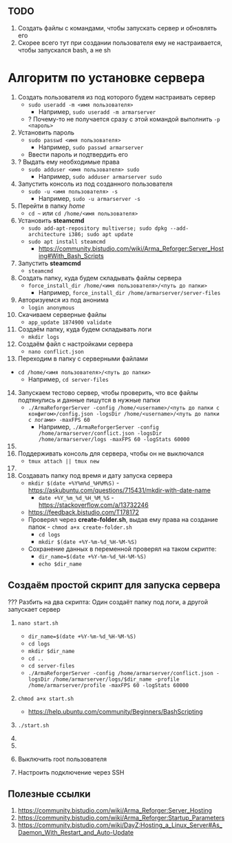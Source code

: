 ## TODO
1. Создать файлы с командами, чтобы запускать сервер и обновлять его
2. Скорее всего тут при создании пользователя ему не настраивается, чтобы запускался bash, а не sh


# Алгоритм по установке сервера
1. Создать пользователя из под которого будем настраивать сервер
   - `sudo useradd -m <имя пользователя>`
      - Например, `sudo useradd -m armarserver`
   - ? Почему-то не получается сразу с этой командой выполнить `-p <пароль>`
2. Установить пароль
   - `sudo passwd <имя пользователя>`
      - Например, `sudo passwd armarserver`
   - Ввести пароль и подтвердить его
3. ? Выдать ему необходимые права
   - `sudo adduser <имя пользователя> sudo`
      - Например, `sudo adduser armarserver sudo`
4. Запустить консоль из под созданного пользователя
   - `sudo -u <имя пользователя> -s`
      - Например, `sudo -u armarserver -s`
5. Перейти в папку _home_
   - `cd ~` или `cd /home/<имя пользователя>`
6. Установить **steamcmd**
   - `sudo add-apt-repository multiverse; sudo dpkg --add-architecture i386; sudo apt update`
   - `sudo apt install steamcmd`
      - https://community.bistudio.com/wiki/Arma_Reforger:Server_Hosting#With_Bash_Scripts
7. Запустить **steamcmd**
   - `steamcmd`
8. Создать папку, куда будем складывать файлы сервера
   - `force_install_dir /home/<имя пользователя>/<путь до папки>`
      - Например, `force_install_dir /home/armarserver/server-files`
9. Авторизуемся из под анонима
   - `login anonymous`
10. Скачиваем серверные файлы
    - `app_update 1874900 validate`
11. Создаём папку, куда будем складывать логи
    - `mkdir logs` 
12. Создаём файл с настройками сервера
    - `nano conflict.json`
13. Переходим в папку с серверными файлами
   - `cd /home/<имя пользователя>/<путь до папки>`
      - Например, `cd server-files`
14. Запускаем тестово сервер, чтобы проверить, что все файлы подтянулись и данные пишутся в нужные папки
    - `./ArmaReforgerServer -config /home/<username>/<путь до папки с конфигом>/config.json -logsDir /home/<username>/<путь до папки с логами> -maxFPS 60`
       - Например, `./ArmaReforgerServer -config /home/armarserver/conflict.json -logsDir /home/armarserver/logs -maxFPS 60 -logStats 60000`
14. 
15. Поддерживать консоль для сервера, чтобы он не выключался
    - `tmux attach || tmux new`
16.
17. Создавать папку под время и дату запуска сервера
    - `mkdir $(date +%Y%m%d_%H%M%S)` - https://askubuntu.com/questions/715431/mkdir-with-date-name
       - `date +%Y_%m_%d_%H_%M_%S` - https://stackoverflow.com/a/13732246
    - https://feedback.bistudio.com/T178172
    - Проверял через **create-folder.sh**, выдав ему права на создание папок - `chmod a+x create-folder.sh`
       - `cd logs`
       - `mkdir $(date +%Y-%m-%d_%H-%M-%S)`
    - Сохранение данных в переменной проверял на таком скрипте:
       - `dir_name=$(date +%Y-%m-%d_%H-%M-%S)`
       - `echo $dir_name`




## Создаём простой скрипт для запуска сервера
??? Разбить на два скрипта: Один создаёт папку под логи, а другой запускает сервер
1. `nano start.sh`
   - `dir_name=$(date +%Y-%m-%d_%H-%M-%S)`
   - `cd logs`
   - `mkdir $dir_name`
   - `cd ..`
   - `cd server-files`
   - `./ArmaReforgerServer -config /home/armarserver/conflict.json -logsDir /home/armarserver/logs/$dir_name -profile /home/armarserver/profile -maxFPS 60 -logStats 60000`      
3. `chmod a+x start.sh`
   - https://help.ubuntu.com/community/Beginners/BashScripting
4. `./start.sh`
5. 
6. 




18. Выключить root пользователя
19. Настроить подключение через SSH


## Полезные ссылки
1. https://community.bistudio.com/wiki/Arma_Reforger:Server_Hosting
2. https://community.bistudio.com/wiki/Arma_Reforger:Startup_Parameters
3. https://community.bistudio.com/wiki/DayZ:Hosting_a_Linux_Server#As_Daemon_With_Restart_and_Auto-Update
